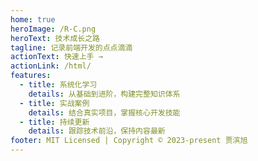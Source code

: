 ```yaml
---
home: true
heroImage: /R-C.png
heroText: 技术成长之路
tagline: 记录前端开发的点点滴滴
actionText: 快速上手 →
actionLink: /html/
features:
  - title: 系统化学习
    details: 从基础到进阶，构建完整知识体系
  - title: 实战案例
    details: 结合真实项目，掌握核心开发技能
  - title: 持续更新
    details: 跟踪技术前沿，保持内容最新
footer: MIT Licensed | Copyright © 2023-present 贾滨旭
---
```

